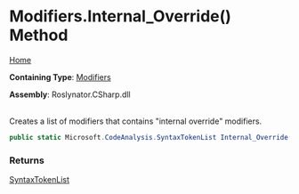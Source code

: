 # Modifiers\.Internal\_Override\(\) Method

[Home](../../../../README.md)

**Containing Type**: [Modifiers](../README.md)

**Assembly**: Roslynator\.CSharp\.dll

\
Creates a list of modifiers that contains "internal override" modifiers\.

```csharp
public static Microsoft.CodeAnalysis.SyntaxTokenList Internal_Override()
```

### Returns

[SyntaxTokenList](https://docs.microsoft.com/en-us/dotnet/api/microsoft.codeanalysis.syntaxtokenlist)


